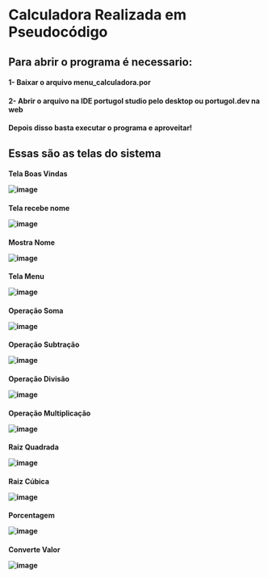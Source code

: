 <h1>Calculadora Realizada em Pseudocódigo

<h2>Para abrir o programa é necessario:
<h4>1- Baixar o arquivo menu_calculadora.por</h4>
<h4>2- Abrir o arquivo na IDE portugol studio pelo desktop ou portugol.dev na web</h4>
<h4>Depois disso basta executar o programa e aproveitar!</h4>
  
<h2>Essas são as telas do sistema

<h4>Tela Boas Vindas

![image](https://github.com/gabrielarebeca/Calculadora_Portugol/assets/110422932/e7e8aa86-e874-4a1e-96b9-679cdf986890)

<h4>Tela recebe nome
  
![image](https://github.com/gabrielarebeca/Calculadora_Portugol/assets/110422932/c710cd64-bdf8-4666-8be7-4c1270838990)

<h4>Mostra Nome
  
![image](https://github.com/gabrielarebeca/Calculadora_Portugol/assets/110422932/a152df75-5c15-42e9-9868-c6a50082b5c4)

<h4>Tela Menu

![image](https://github.com/gabrielarebeca/Calculadora_Portugol/assets/110422932/4d260d8d-8813-496e-8257-81989d281379)

<h4> Operação Soma
  
![image](https://github.com/gabrielarebeca/Calculadora_Portugol/assets/110422932/cb72b2fb-5d4c-4201-95f9-2c99b5a53444)

<h4> Operação Subtração

![image](https://github.com/gabrielarebeca/Calculadora_Portugol/assets/110422932/06c98fad-2d02-4f8c-b544-57817376d4c6)

<h4> Operação Divisão

![image](https://github.com/gabrielarebeca/Calculadora_Portugol/assets/110422932/aeba048c-0285-4986-908e-37bc996abca4)

<h4> Operação Multiplicação

![image](https://github.com/gabrielarebeca/Calculadora_Portugol/assets/110422932/2ffe073a-f040-4f54-9bda-ba65c827d2f3)

<h4> Raiz Quadrada

![image](https://github.com/gabrielarebeca/Calculadora_Portugol/assets/110422932/41489ac4-aa4c-46d9-8488-950f94d64cc1)

<h4> Raiz Cúbica

![image](https://github.com/gabrielarebeca/Calculadora_Portugol/assets/110422932/82cb2c91-43b0-4864-90c0-5aabd58343db)

<h4> Porcentagem

![image](https://github.com/gabrielarebeca/Calculadora_Portugol/assets/110422932/233efb13-8163-4fe7-8a95-3e6bca14858e)

<h4> Converte Valor

![image](https://github.com/gabrielarebeca/Calculadora_Portugol/assets/110422932/d790c16e-f1a3-466d-bfd3-27d35a472efa)







